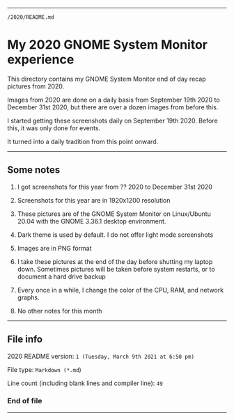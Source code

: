 
***

`/2020/README.md`

# My 2020 GNOME System Monitor experience

This directory contains my GNOME System Monitor end of day recap pictures from 2020.

Images from 2020 are done on a daily basis from September 19th 2020 to December 31st 2020, but there are over a dozen images from before this.

I started getting these screenshots daily on September 19th 2020. Before this, it was only done for events.

It turned into a daily tradition from this point onward.

***

## Some notes

1. I got screenshots for this year from ?? 2020 to December 31st 2020
 
2. Screenshots for this year are in 1920x1200 resolution 

3. These pictures are of the GNOME System Monitor on Linux/Ubuntu 20.04 with the GNOME 3.36.1 desktop environment.

4. Dark theme is used by default. I do not offer light mode screenshots

5. Images are in PNG format

6. I take these pictures at the end of the day before shutting my laptop down. Sometimes pictures will be taken before system restarts, or to document a hard drive backup

7. Every once in a while, I change the color of the CPU, RAM, and network graphs.

8. No other notes for this month

***

## File info

2020 README version: `1 (Tuesday, March 9th 2021 at 6:50 pm)`

File type: `Markdown (*.md`)

Line count (including blank lines and compiler line): `49`

### End of file

***
